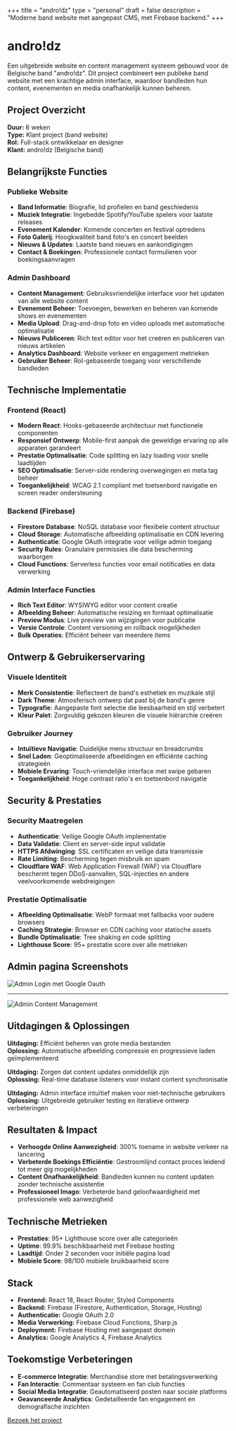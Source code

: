 +++
title = "andro!dz"
type = "personal"
draft = false
description = "Moderne band website met aangepast CMS, met Firebase backend."
+++

# andro!dz

Een uitgebreide website en content management systeem gebouwd voor de Belgische band "andro!dz". Dit project combineert een publieke band website met een krachtige admin interface, waardoor bandleden hun content, evenementen en media onafhankelijk kunnen beheren.

## Project Overzicht

**Duur:** 6 weken  
**Type:** Klant project (band website)  
**Rol:** Full-stack ontwikkelaar en designer  
**Klant:** andro!dz (Belgische band)

## Belangrijkste Functies

### Publieke Website
- **Band Informatie**: Biografie, lid profielen en band geschiedenis
- **Muziek Integratie**: Ingebedde Spotify/YouTube spelers voor laatste releases
- **Evenement Kalender**: Komende concerten en festival optredens
- **Foto Galerij**: Hoogkwaliteit band foto's en concert beelden
- **Nieuws & Updates**: Laatste band nieuws en aankondigingen
- **Contact & Boekingen**: Professionele contact formulieren voor boekingsaanvragen

### Admin Dashboard
- **Content Management**: Gebruiksvriendelijke interface voor het updaten van alle website content
- **Evenement Beheer**: Toevoegen, bewerken en beheren van komende shows en evenementen
- **Media Upload**: Drag-and-drop foto en video uploads met automatische optimalisatie
- **Nieuws Publiceren**: Rich text editor voor het creëren en publiceren van nieuws artikelen
- **Analytics Dashboard**: Website verkeer en engagement metrieken
- **Gebruiker Beheer**: Rol-gebaseerde toegang voor verschillende bandleden

## Technische Implementatie

### Frontend (React)
- **Modern React**: Hooks-gebaseerde architectuur met functionele componenten
- **Responsief Ontwerp**: Mobile-first aanpak die geweldige ervaring op alle apparaten garandeert
- **Prestatie Optimalisatie**: Code splitting en lazy loading voor snelle laadtijden
- **SEO Optimalisatie**: Server-side rendering overwegingen en meta tag beheer
- **Toegankelijkheid**: WCAG 2.1 compliant met toetsenbord navigatie en screen reader ondersteuning

### Backend (Firebase)
- **Firestore Database**: NoSQL database voor flexibele content structuur
- **Cloud Storage**: Automatische afbeelding optimalisatie en CDN levering
- **Authenticatie**: Google OAuth integratie voor veilige admin toegang
- **Security Rules**: Granulaire permissies die data bescherming waarborgen
- **Cloud Functions**: Serverless functies voor email notificaties en data verwerking

### Admin Interface Functies
- **Rich Text Editor**: WYSIWYG editor voor content creatie
- **Afbeelding Beheer**: Automatische resizing en formaat optimalisatie
- **Preview Modus**: Live preview van wijzigingen voor publicatie
- **Versie Controle**: Content versioning en rollback mogelijkheden
- **Bulk Operaties**: Efficiënt beheer van meerdere items

## Ontwerp & Gebruikerservaring

### Visuele Identiteit
- **Merk Consistentie**: Reflecteert de band's esthetiek en muzikale stijl
- **Dark Theme**: Atmosferisch ontwerp dat past bij de band's genre
- **Typografie**: Aangepaste font selectie die leesbaarheid en stijl verbetert
- **Kleur Palet**: Zorgvuldig gekozen kleuren die visuele hiërarchie creëren

### Gebruiker Journey
- **Intuïtieve Navigatie**: Duidelijke menu structuur en breadcrumbs
- **Snel Laden**: Geoptimaliseerde afbeeldingen en efficiënte caching strategieën
- **Mobiele Ervaring**: Touch-vriendelijke interface met swipe gebaren
- **Toegankelijkheid**: Hoge contrast ratio's en toetsenbord navigatie

## Security & Prestaties

### Security Maatregelen
- **Authenticatie**: Veilige Google OAuth implementatie
- **Data Validatie**: Client en server-side input validatie
- **HTTPS Afdwinging**: SSL certificaten en veilige data transmissie
- **Rate Limiting**: Bescherming tegen misbruik en spam
- **Cloudflare WAF**: Web Application Firewall (WAF) via Cloudflare beschermt tegen DDoS-aanvallen, SQL-injecties en andere veelvoorkomende webdreigingen

### Prestatie Optimalisatie
- **Afbeelding Optimalisatie**: WebP formaat met fallbacks voor oudere browsers
- **Caching Strategie**: Browser en CDN caching voor statische assets
- **Bundle Optimalisatie**: Tree shaking en code splitting
- **Lighthouse Score**: 95+ prestatie score over alle metrieken

## Admin pagina Screenshots
![Admin Login met Google Oauth](../../photos/admin_page_login.png)

<hr>
 
![Admin Content Management](../../photos/admin_page.png)

## Uitdagingen & Oplossingen

**Uitdaging:** Efficiënt beheren van grote media bestanden  
**Oplossing:** Automatische afbeelding compressie en progressieve laden geïmplementeerd

**Uitdaging:** Zorgen dat content updates onmiddellijk zijn  
**Oplossing:** Real-time database listeners voor instant content synchronisatie

**Uitdaging:** Admin interface intuïtief maken voor niet-technische gebruikers  
**Oplossing:** Uitgebreide gebruiker testing en iteratieve ontwerp verbeteringen

## Resultaten & Impact

- **Verhoogde Online Aanwezigheid**: 300% toename in website verkeer na lancering
- **Verbeterde Boekings Efficiëntie**: Gestroomlijnd contact proces leidend tot meer gig mogelijkheden
- **Content Onafhankelijkheid**: Bandleden kunnen nu content updaten zonder technische assistentie
- **Professioneel Imago**: Verbeterde band geloofwaardigheid met professionele web aanwezigheid

## Technische Metrieken

- **Prestaties**: 95+ Lighthouse score over alle categorieën
- **Uptime**: 99.9% beschikbaarheid met Firebase hosting
- **Laadtijd**: Onder 2 seconden voor initiële pagina load
- **Mobiele Score**: 98/100 mobiele bruikbaarheid score

## Stack
- **Frontend:** React 18, React Router, Styled Components
- **Backend:** Firebase (Firestore, Authentication, Storage, Hosting)
- **Authenticatie:** Google OAuth 2.0
- **Media Verwerking:** Firebase Cloud Functions, Sharp.js
- **Deployment:** Firebase Hosting met aangepast domein
- **Analytics:** Google Analytics 4, Firebase Analytics

## Toekomstige Verbeteringen

- **E-commerce Integratie**: Merchandise store met betalingsverwerking
- **Fan Interactie**: Commentaar systeem en fan club functies
- **Social Media Integratie**: Geautomatiseerd posten naar sociale platforms
- **Geavanceerde Analytics**: Gedetailleerde fan engagement en demografische inzichten

[Bezoek het project](https://androidz.be/)
